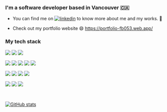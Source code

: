 <!--
**SOunit/SOunit** is a ✨ _special_ ✨ repository because its `README.md` (this file) appears on your GitHub profile.

Here are some ideas to get you started:

- 🔭 I’m currently working on ...
- 🌱 I’m currently learning ...
- 👯 I’m looking to collaborate on ...
- 🤔 I’m looking for help with ...
- 💬 Ask me about ...
- 📫 How to reach me: ...
- 😄 Pronouns: ...
- ⚡ Fun fact: ...
-->

### I'm a software developer based in Vancouver 🇨🇦

- You can find me on <a href="https://www.linkedin.com/in/sho-okawa-1249a6222/">![linkedin](https://user-images.githubusercontent.com/37020406/117369945-8117dd00-ae7a-11eb-89b3-1b5d859eb4f8.png)</a> to know more about me and my works. 🤔

- Check out my portfolio website 😄
  https://portfolio-fb053.web.app/

### My tech stack

<!-- framework / library -->

![](https://img.shields.io/badge/Framework-React-informational?style=flat&logo=react&logoColor=white&color=ffcfd2)
![](https://img.shields.io/badge/Library-Redux-informational?style=flat&logo=redux&logoColor=white&color=ffcfd2)
![](https://img.shields.io/badge/Framework-Express-informational?style=flat&logo=express&logoColor=white&color=ffcfd2)

<!-- language -->

![](https://img.shields.io/badge/Language-TypeScript-informational?style=flat&logo=typescript&logoColor=white&color=f1c0e8)
![](https://img.shields.io/badge/Language-Node.js-informational?style=flat&logo=node.js&logoColor=white&color=f1c0e8)
![](https://img.shields.io/badge/Language-JavaScript-informational?style=flat&logo=javascript&logoColor=white&color=f1c0e8)
![](https://img.shields.io/badge/Language-HTML-informational?style=flat&logo=html5&logoColor=white&color=f1c0e8)
![](https://img.shields.io/badge/Language-CSS-informational?style=flat&logo=css3&logoColor=white&color=f1c0e8)

<!-- database -->

![](https://img.shields.io/badge/Database-MongoDB-informational?style=flat&logo=mongodb&logoColor=white&color=98f5e1)
![](https://img.shields.io/badge/Database-MySQL-informational?style=flat&logo=mysql&logoColor=white&color=98f5e1)
![](https://img.shields.io/badge/Database-PostgreSQL-informational?style=flat&logo=postgresql&logoColor=white&color=98f5e1)
![](https://img.shields.io/badge/Database-AmazonDynamoDB-informational?style=flat&logo=amazon-dynamodb&logoColor=white&color=98f5e1)

<!-- other -->

![](https://img.shields.io/badge/Other-AWS-informational?style=flat&logo=amazon-aws&logoColor=white&color=fbf8cc)
![](https://img.shields.io/badge/Other-Heroku-informational?style=flat&logo=heroku&logoColor=white&color=fbf8cc)
![](https://img.shields.io/badge/Other-Firebase-informational?style=flat&logo=firebase&logoColor=white&color=fbf8cc)

<br>

<!-- Github Stats -->

[![GitHub stats](https://github-readme-stats.vercel.app/api?username=SOunit&theme=cobalt&show_icons=true&count_private=true)](https://github-readme-stats.vercel.app/api?username=SOunit&theme=radical&show_icons=true&count_private=true)

